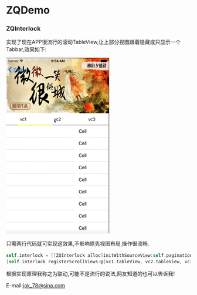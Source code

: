# ZQDemo

### ZQInterlock

实现了现在APP很流行的滚动TableView,让上部分视图跟着隐藏或只显示一个Tabbar,效果如下:

![baidu](/interlock.gif "interlock")


只需两行代码就可实现这效果,不影响原先视图布局,操作很流畅.

```objective-c
self.interlock = [[ZQInterlock alloc]initWithSourceView:self.paginationController.view targetView:headerView translationHeight:200.0 - 64.0];
[self.interlock registerScrollViews:@[vc1.tableView, vc2.tableView, vc3.tableView]];
```

根据实现原理我称之为联动,可能不是流行的说法,网友知道的也可以告诉我!

E-mail:jak_78@sina.com